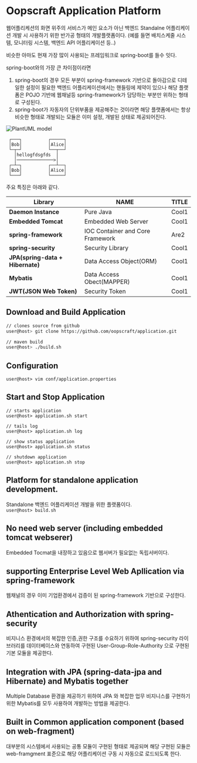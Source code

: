 # Oopscraft Application Platform

웹어플리케션의 화면 위주의 서비스가 메인 요소가 아닌 백엔드 Standalne 어플리케이션 개발 시 사용하기 위한 반가공 형태의 개발플랫폼이다.
(예를 들면 배치스케줄 시스템, 모니터링 시스템, 백엔드 API 어플리케이션 등..)

비슷한 아마도 현재 가장 많이 사용되는 프레임워크로 spring-boot를 들수 잇다.

spring-boot와의 가장 큰 차이점이라면

1. spring-boot의 경우 모든 부분이 spring-framework 기반으로 돌아감으로 디테일한 설정이 필요한 백엔드 어플리케이션에서는 핸들링에 제약이 있으나 해당 플랫폼은 POJO 기반에 웹채널등 spring-framework가 담당하는 부분만 위하는 형태로 구성된다.
2. spring-boot가 자동자의 단위부품을 제공해주는 것이라면 해당 플랫폼에서는 항상 비슷한 형태로 개발되는 모듈은 이미 설정, 개발된 상태로 제공되어진다.

![PlantUML model](http://www.plantuml.com/plantuml/png/SoWkIImgAStDuNBAJrBGjLDmpCbCJbMmKiX8pSd9JqzBAGPXBeVKl1IW8W00)

     ┌───┐          ┌─────┐
     │Bob│          │Alice│
     └─┬─┘          └──┬──┘
       │hellogfdsgfds  │   
       │──────────────>│   
     ┌─┴─┐          ┌──┴──┐
     │Bob│          │Alice│
     └───┘          └─────┘

주요 특징은 아래와 같다.

| Library        			| NAME          | TITLE |
|-------------------------------------- |----------------|--------|
| **Daemon Instance**					| Pure Java      | Cool1  |
| **Embedded Tomcat**					| Embedded Web Server      | Cool1  |
| **spring-framework**				| IOC Container and Core Framework      			 | Are2           |
| **spring-security**      			| Security Library           | Cool1  |
| **JPA(spring-data + Hibernate)**	| Data Access Object(ORM)           | Cool1  |
| **Mybatis**   						| Data Access Obect(MAPPER)           | Cool1  |
| **JWT(JSON Web Token)**				| Security Token           | Cool1  |

## Download and Build Application
```bash
// clones source from github
user@host> git clone https://github.com/oopscraft/application.git

// maven build
user@host> ./build.sh
```

## Configuration
```
user@host> vim conf/application.properties
```

## Start and Stop Application
```
// starts application
user@host> application.sh start

// tails log 
user@host> application.sh log

// show status application
user@host> application.sh status

// shutdown application
user@host> application.sh stop
```

## Platform for standalone application development.
Standalone 백엔드 어플리케이션 개발을 위한 플랫폼이다.
<code>
user@host> build.sh 
</code>

## No need web server (including embedded tomcat webserer)
Embedded Tocmat을 내장하고 있음으로 웹서버가 필요없는 독립서버이다.

## supporting Enterprise Level Web Apllication via spring-framework
웹채널의 경우 이미 기업환경에서 검증이 된 spring-framework 기반으로 구성한다.

## Athentication and Authorization with spring-security
비지니스 환경에서의 복잡한 인증,권한 구조를 수요하기 위하여 spring-security 라이브러리를 데이터베이스와 연동하여 구현된 User-Group-Role-Authority 으로 구현된 기본 모듈을 제공한다.

## Integration with JPA (spring-data-jpa and Hibernate) and  Mybatis together
Multiple Database 환경을 제공하기 위하여 JPA 와 복잡한 업무 비지니스를 구현하기 위한 Mybatis를 모두 사용하여 개발하는 방법을 제공한다.

## Built in Common application component (based on web-fragment)
대부분의 시스템에서 사용되는 공통 모듈이 구현된 형태로 제공되며 해당 구현된 모듈은 web-framgment 표준으로 해당 어플리케이션 구동 시 자동으로 로드되도록 한다.



